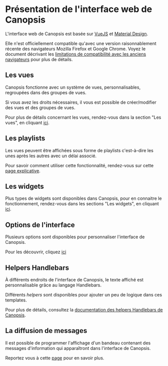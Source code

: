 # Présentation de l'interface web de Canopsis

L'interface web de Canopsis est basée sur [VueJS](https://vuejs.org) et [Material Design](https://material.io).

Elle n'est officiellement compatible qu'avec une version raisonnablement récente des navigateurs Mozilla Firefox et Google Chrome. Voyez le document décrivant les [limitations de compatibilité avec les anciens navigateurs](../limitations/index.md) pour plus de détails.

## Les vues

Canopsis fonctionne avec un système de vues, personnalisables, regroupées dans des groupes de vues.

Si vous avez les droits nécessaires, il vous est possible de créer/modifier des vues et des groupes de vues.

Pour plus de détails concernant les vues, rendez-vous dans la section "Les vues", en cliquant [ici](./vues/index.md).

## Les playlists

Les vues peuvent être affichées sous forme de playlists c'est-à-dire les unes après les autres avec un délai associé.

Pour savoir comment utiliser cette fonctionnalité, rendez-vous sur cette [page explicative](../menu-administration/listes-de-lecture.md).

## Les widgets

Plus types de widgets sont disponibles dans Canopsis, pour en connaitre le fonctionnement, rendez-vous dans les sections "Les widgets", en cliquant [ici](./widgets/index.md).

## Options de l'interface

Plusieurs options sont disponibles pour personnaliser l'interface de Canopsis.

Pour les découvrir, cliquez [ici](./parametres-de-linterface/index.md)

## Helpers Handlebars

À différents endroits de l'interface de Canopsis, le texte affiché est personnalisable grâce au langage Handlebars.

Différents *helpers* sont disponibles pour ajouter un peu de logique dans ces templates.

Pour plus de détails, consultez la [documentation des helpers Handlebars de Canopsis](helpers/index.md).

## La diffusion de messages

Il est possible de programmer l'affichage d'un bandeau contenant des messages d'information qui apparaîtront dans l'interface de Canopsis.

Reportez vous à cette [page](../menu-administration/diffusion-de-messages.md) pour en savoir plus.
